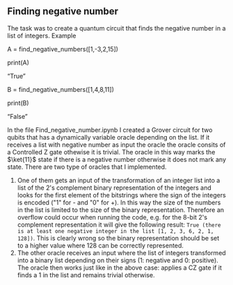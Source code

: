 ## Finding negative number
The task was to create a quantum circuit that finds the negative number in a list of integers.
Example 

A = find_negative_numbers([1,-3,2,15])

print(A)

“True”

B = find_negative_numbers([1,4,8,11])

print(B)

“False”

In the file Find_negative_number.ipynb I created a Grover circuit for two qubits that has a dynamically variable oracle depending on the list. If it receives a list with negative number as input the oracle the oracle consits of a Controlled Z gate othewise it is trivial. The oracle in this way marks the $\ket{11}$ state if there is a negative number otherwise it does not mark any state.
There are two type of oracles that I implemented.
1. One of them gets an input of the transformation of an integer list into a list of the 2's complement binary representation of the integers and looks for the first element of the bitstrings where the sign of the integers is encoded ("1" for - and "0" for +). In this way the size of the numbers in the list is limited to the size of the binary representation. Therefore an overflow could occur when running the code, e.g. for the 8-bit 2's complement representation it will give the following result:
```True (there is at least one negative integer in the list [1, 2, 3, 6, 2, 1, 128])```.
This is clearly wrong so the binary representation should be set to a higher value where 128 can be correctly represented.
2. The other oracle receives an input where the list of integers transformed into a binary list depending on their signs (1: negative and 0: positive). The oracle then works just like in the above case: applies a CZ gate if it finds a 1 in the list and remains trivial otherwise.

   
